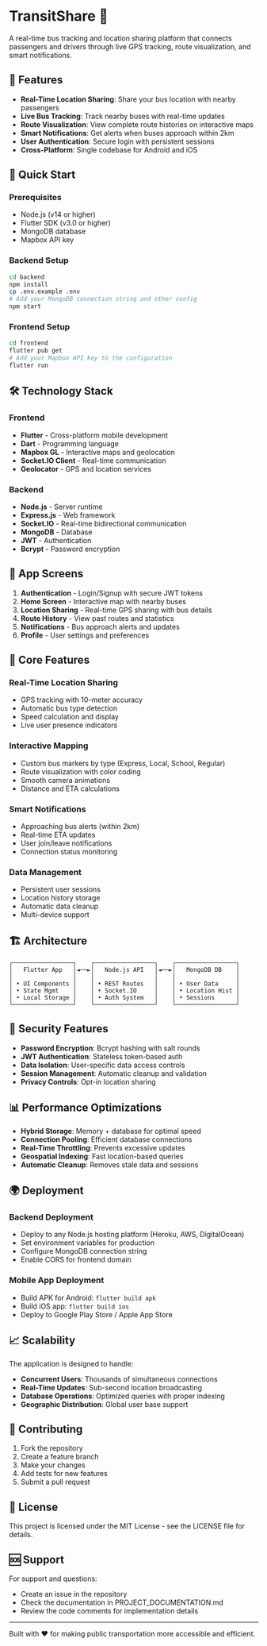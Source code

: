 # TransitShare 🚌

A real-time bus tracking and location sharing platform that connects passengers and drivers through live GPS tracking, route visualization, and smart notifications.

## 🌟 Features

- **Real-Time Location Sharing**: Share your bus location with nearby passengers
- **Live Bus Tracking**: Track nearby buses with real-time updates
- **Route Visualization**: View complete route histories on interactive maps
- **Smart Notifications**: Get alerts when buses approach within 2km
- **User Authentication**: Secure login with persistent sessions
- **Cross-Platform**: Single codebase for Android and iOS

## 🚀 Quick Start

### Prerequisites
- Node.js (v14 or higher)
- Flutter SDK (v3.0 or higher)
- MongoDB database
- Mapbox API key

### Backend Setup
```bash
cd backend
npm install
cp .env.example .env
# Add your MongoDB connection string and other config
npm start
```

### Frontend Setup
```bash
cd frontend
flutter pub get
# Add your Mapbox API key to the configuration
flutter run
```

## 🛠️ Technology Stack

### Frontend
- **Flutter** - Cross-platform mobile development
- **Dart** - Programming language
- **Mapbox GL** - Interactive maps and geolocation
- **Socket.IO Client** - Real-time communication
- **Geolocator** - GPS and location services

### Backend
- **Node.js** - Server runtime
- **Express.js** - Web framework
- **Socket.IO** - Real-time bidirectional communication
- **MongoDB** - Database
- **JWT** - Authentication
- **Bcrypt** - Password encryption

## 📱 App Screens

1. **Authentication** - Login/Signup with secure JWT tokens
2. **Home Screen** - Interactive map with nearby buses
3. **Location Sharing** - Real-time GPS sharing with bus details
4. **Route History** - View past routes and statistics
5. **Notifications** - Bus approach alerts and updates
6. **Profile** - User settings and preferences

## 🔧 Core Features

### Real-Time Location Sharing
- GPS tracking with 10-meter accuracy
- Automatic bus type detection
- Speed calculation and display
- Live user presence indicators

### Interactive Mapping
- Custom bus markers by type (Express, Local, School, Regular)
- Route visualization with color coding
- Smooth camera animations
- Distance and ETA calculations

### Smart Notifications
- Approaching bus alerts (within 2km)
- Real-time ETA updates
- User join/leave notifications
- Connection status monitoring

### Data Management
- Persistent user sessions
- Location history storage
- Automatic data cleanup
- Multi-device support

## 🏗️ Architecture

```
┌─────────────────┐    ┌─────────────────┐    ┌─────────────────┐
│   Flutter App   │◄──►│   Node.js API   │◄──►│   MongoDB DB    │
│                 │    │                 │    │                 │
│ • UI Components │    │ • REST Routes   │    │ • User Data     │
│ • State Mgmt    │    │ • Socket.IO     │    │ • Location Hist │
│ • Local Storage │    │ • Auth System   │    │ • Sessions      │
└─────────────────┘    └─────────────────┘    └─────────────────┘
```

## 🔐 Security Features

- **Password Encryption**: Bcrypt hashing with salt rounds
- **JWT Authentication**: Stateless token-based auth
- **Data Isolation**: User-specific data access controls
- **Session Management**: Automatic cleanup and validation
- **Privacy Controls**: Opt-in location sharing

## 📊 Performance Optimizations

- **Hybrid Storage**: Memory + database for optimal speed
- **Connection Pooling**: Efficient database connections
- **Real-Time Throttling**: Prevents excessive updates
- **Geospatial Indexing**: Fast location-based queries
- **Automatic Cleanup**: Removes stale data and sessions

## 🌍 Deployment

### Backend Deployment
- Deploy to any Node.js hosting platform (Heroku, AWS, DigitalOcean)
- Set environment variables for production
- Configure MongoDB connection string
- Enable CORS for frontend domain

### Mobile App Deployment
- Build APK for Android: `flutter build apk`
- Build iOS app: `flutter build ios`
- Deploy to Google Play Store / Apple App Store

## 📈 Scalability

The application is designed to handle:
- **Concurrent Users**: Thousands of simultaneous connections
- **Real-Time Updates**: Sub-second location broadcasting
- **Database Operations**: Optimized queries with proper indexing
- **Geographic Distribution**: Global user base support

## 🤝 Contributing

1. Fork the repository
2. Create a feature branch
3. Make your changes
4. Add tests for new features
5. Submit a pull request

## 📄 License

This project is licensed under the MIT License - see the LICENSE file for details.

## 🆘 Support

For support and questions:
- Create an issue in the repository
- Check the documentation in PROJECT_DOCUMENTATION.md
- Review the code comments for implementation details

---

Built with ❤️ for making public transportation more accessible and efficient.
